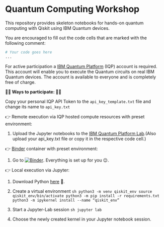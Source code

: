 # Quantum Computing Workshop

This repository provides skeleton notebooks for hands-on quantum computing with Qiskit using IBM Quantum devices. 

You are encouraged to fill out the code cells that are marked with the following comment:

```python
# Your code goes here
...
```

For active participation a [IBM Quantum Platform](https://quantum.ibm.com/) (IQP) account is required. 
This account will enable you to execute the Quantum circuits on real IBM Quantum devices.
The account is available to everyone and is completely free of charge.

**👨‍💻 Ways to participate: 👩‍💻**

Copy your personal IQP API Token to the `api_key_template.txt` file and change its name to `api_key.txt`

👉 Remote execution via IQP hosted compute resources with preset environment:
  1) Upload the Jupyter notebooks to the [IBM Quantum Platform Lab](https://lab.quantum.ibm.com/).(Also upload your api_key.txt file or copy it in the respective code cell.)

👉 [Binder](https://mybinder.org/) container with preset environment:
  1) Go to [![Binder](https://mybinder.org/badge_logo.svg)](https://mybinder.org/v2/gh/david-alber/qc-workshop/main). Everything is set up for you 😉.

👉 Local execution via Jupyter:
  
  1) Download Python [here](https://www.python.org/downloads/) 🐍.
  
  2) Create a virtual environment 
    ```sh
    python3 -m venv qiskit_env
    source qiskit_env/bin/activate
    python3 -m pip install -r requirements.txt
    python3 -m ipykernel install --name “qiskit_env”
    ```

  3) Start a Jupyter-Lab session
    ```sh
    jupyter lab
    ```

  4) Choose the newly created kernel in your Jupyter notebook session.